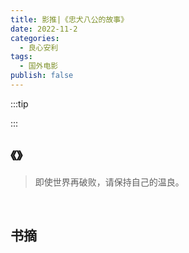 ```yaml
---
title: 影推|《忠犬八公的故事》
date: 2022-11-2
categories:
  - 良心安利
tags:
  - 国外电影
publish: false
---
```


:::tip



:::

## 《》

> 即使世界再破败，请保持自己的温良。

&emsp;

## 书摘
